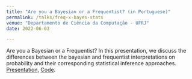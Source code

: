 ```yaml
---
title: "Are you a Bayesian or a Frequentist? (in Portuguese)"
permalink: /talks/freq-x-bayes-stats
venue: "Departamento de Ciência da Computação - UFRJ"
date: 2022-06-03

---
```



Are you a Bayesian or a Frequentist? In this presentation, we discuss the differences between the bayesian and frequentist interpretations on probability and their corresponding statistical inference approaches. [Presentation](https://drive.google.com/file/d/1XF61SeFtsUrCfR2V4_hsnEMwKjl2RDiA/view?usp=drive_link), [Code](https://colab.research.google.com/drive/13c164P5ZIp8ElkgTyYTgV_LQus8ftbIF#scrollTo=1g5TRjIfPM52).
